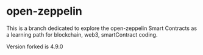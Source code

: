 # open-zeppelin

This is a branch dedicated to explore the open-zeppelin Smart Contracts as a learning path for blockchain, web3, smartContract coding.

Version forked is 4.9.0
